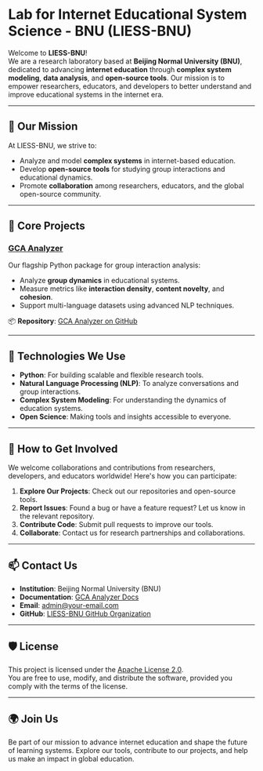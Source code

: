 # Lab for Internet Educational System Science - BNU (LIESS-BNU)

Welcome to **LIESS-BNU**!  
We are a research laboratory based at **Beijing Normal University (BNU)**, dedicated to advancing **internet education** through **complex system modeling**, **data analysis**, and **open-source tools**. Our mission is to empower researchers, educators, and developers to better understand and improve educational systems in the internet era.

---

## 🌟 **Our Mission**
At LIESS-BNU, we strive to:
- Analyze and model **complex systems** in internet-based education.
- Develop **open-source tools** for studying group interactions and educational dynamics.
- Promote **collaboration** among researchers, educators, and the global open-source community.

---

## 🚀 **Core Projects**
### **[GCA Analyzer](https://gca-analyzer.readthedocs.io/)**
Our flagship Python package for group interaction analysis:
- Analyze **group dynamics** in educational systems.
- Measure metrics like **interaction density**, **content novelty**, and **cohesion**.
- Support multi-language datasets using advanced NLP techniques.

📦 **Repository**: [GCA Analyzer on GitHub](https://github.com/etShaw-zh/gca-analyzer)

---

## 🔧 **Technologies We Use**
- **Python**: For building scalable and flexible research tools.
- **Natural Language Processing (NLP)**: To analyze conversations and group interactions.
- **Complex System Modeling**: For understanding the dynamics of education systems.
- **Open Science**: Making tools and insights accessible to everyone.

---

## 🤝 **How to Get Involved**
We welcome collaborations and contributions from researchers, developers, and educators worldwide! Here's how you can participate:
1. **Explore Our Projects**: Check out our repositories and open-source tools.
2. **Report Issues**: Found a bug or have a feature request? Let us know in the relevant repository.
3. **Contribute Code**: Submit pull requests to improve our tools.
4. **Collaborate**: Contact us for research partnerships and collaborations.

---

## 📫 **Contact Us**
- **Institution**: Beijing Normal University (BNU)  
- **Documentation**: [GCA Analyzer Docs](https://gca-analyzer.readthedocs.io/)  
- **Email**: admin@your-email.com  
- **GitHub**: [LIESS-BNU GitHub Organization](https://github.com/your-organization)

---

## 🛡️ **License**
This project is licensed under the [Apache License 2.0](https://www.apache.org/licenses/LICENSE-2.0).  
You are free to use, modify, and distribute the software, provided you comply with the terms of the license.

---

## 🌍 **Join Us**
Be part of our mission to advance internet education and shape the future of learning systems. Explore our tools, contribute to our projects, and help us make an impact in global education.
